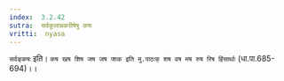 ```yaml
---
index:  3.2.42
sutra:  सर्वकूलाभ्रकरीषेषु कषः
vritti:  nyasa
---
```


`सर्वङ्कषः` इति। `कष खष शिष जष जष प्शक इति मु.पाठःफ् शष वष मष रुष रिष हिंसार्थाः` (धा.पा.685-694)।।

